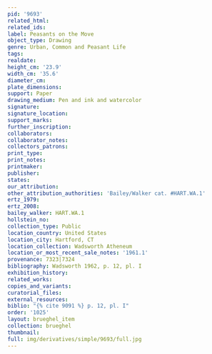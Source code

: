 ```yaml
---
pid: '9693'
related_html: 
related_ids: 
label: Peasants on the Move
object_type: Drawing
genre: Urban, Common and Peasant Life
tags: 
realdate: 
height_cm: '23.9'
width_cm: '35.6'
diameter_cm: 
plate_dimensions: 
support: Paper
drawing_medium: Pen and ink and watercolor
signature: 
signature_location: 
support_marks: 
further_inscription: 
collaborators: 
collaborator_notes: 
collectors_patrons: 
print_type: 
print_notes: 
printmaker: 
publisher: 
states: 
our_attribution: 
other_attribution_authorities: 'Bailey/Walker cat. #HART.WA.1'
ertz_1979: 
ertz_2008: 
bailey_walker: HART.WA.1
hollstein_no: 
collection_type: Public
location_country: United States
location_city: Hartford, CT
location_collection: Wadsworth Atheneum
location_or_most_recent_sale_notes: '1961.1'
provenance: 7323|7324
bibliography: Wadsworth 1962, p. 12, pl. I
exhibition_history: 
related_works: 
copies_and_variants: 
curatorial_files: 
external_resources: 
biblio: "{% cite 9091 %} p. 12, pl. I"
order: '1025'
layout: brueghel_item
collection: brueghel
thumbnail: 
full: img/derivatives/simple/9693/full.jpg
---
```

